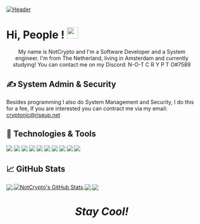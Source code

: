 <!-- Gemaakt door inspiratie van https://github.com/MartinHeinz !-->

[![Header](https://github.com/NotCrypto/NotCrypto/blob/master/assests/sevn.png "Header")](https://github.com)
# Hi, People ! <img src="https://github.com/NotCrypto/NotCrypto/blob/master/assests/wave.gif" width="30px">
<p align='center'>
My name is NotCrypto and I'm a Software Developer and a  System engineer. I'm from The Netherland, living in Amsterdam and currently studying! You can contact me on my Discord: N-O-T  C R Y P T O#7589
</p>

## &#x270d;  System Admin & Security

Besides programming I also do System Management and Security, I do this for a fee, If you are interested you can contract me via my email: cryptonic@riseup.net

## 🔧 Technologies & Tools
![](https://img.shields.io/badge/OS-Linux-informational?style=flat&logo=linux&logoColor=white&color=2bbc8a)
![](https://img.shields.io/badge/Editor-IntelliJ_IDEA-informational?style=flat&logo=intellij-idea&logoColor=white&color=2bbc8a)
![](https://img.shields.io/badge/Code-Python-informational?style=flat&logo=python&logoColor=white&color=2bbc8a)
![](https://img.shields.io/badge/Code-JavaScript-informational?style=flat&logo=javascript&logoColor=white&color=2bbc8a)
![](https://img.shields.io/badge/Code-C-informational?style=flat&logo=c&logoColor=white&color=2bbc8a)
![](https://img.shields.io/badge/Code-Make-informational?style=flat&logo=cmake&logoColor=white&color=2bbc8a)
![](https://img.shields.io/badge/Shell-Bash-informational?style=flat&logo=gnu-bash&logoColor=white&color=2bbc8a)
![](https://img.shields.io/badge/Tools-AssemblySQL-informational?style=flat&logo=postgresql&logoColor=white&color=2bbc8a)
![](https://img.shields.io/badge/SecurityOS-Parrot_Security_KDE-informational?style=flat&logo=red-hat-open-shift&logoColor=white&color=2bbc8a)
![](https://img.shields.io/badge/GalaxyHost-informational?style=flat&logo=minecraft&logoColor=white&color=2bbc8a)


## &#x1f4c8; GitHub Stats

<a href="https://github.com/NotCrypto/NotCrypto">
  <img align="center" src="https://github-readme-stats.vercel.app/api/top-langs/?username=NotCrypto&hide=java,html&title_color=ffffff&text_color=c9cacc&icon_color=2bbc8a&bg_color=1d1f21" />
</a>
<a href="https://github.com/NotCrypto/NotCrypto">
  <img align="center" src="https://github-readme-stats.vercel.app/api?username=NotCrypto&show_icons=true&line_height=27&count_private=true&title_color=ffffff&text_color=c9cacc&icon_color=2bbc8a&bg_color=1d1f21" alt="NotCrypto's GitHub Stats" />
</a>

<a href="https://github.com/NotCrypto/NotCrypto">
  <img align="center" src="https://github-readme-stats.vercel.app/api/pin/?username=NotCrypto&repo=NotCrypto&title_color=ffffff&text_color=c9cacc&icon_color=2bbc8a&bg_color=1d1f21"/>
</a>

<a href="https://github.com/NotCrypto/go-project-blueprint">
  <img align="center" src="https://github-readme-stats.vercel.app/api/pin/?username=Untitled012&repo=GoLang-Server&title_color=ffffff&text_color=c9cacc&icon_color=2bbc8a&bg_color=1d1f21" />
</a>



<!-- Resources -->
<!-- Icons: https://simpleicons.org/ -->
<!-- GitHub Stats: https://github.com/anuraghazra/github-readme-stats -->
<!-- Emojis: https://emojipedia.org/emoji/ -->
<!-- HTML Emojis: https://www.fileformat.info/index.htm -->
<!-- Shields: https://shields.io/ -->
<!-- Awesome GitHub Profile README: https://github.com/abhisheknaiidu/awesome-github-profile-readme -->


<h1 align='center'><i>Stay Cool!</i></h1>